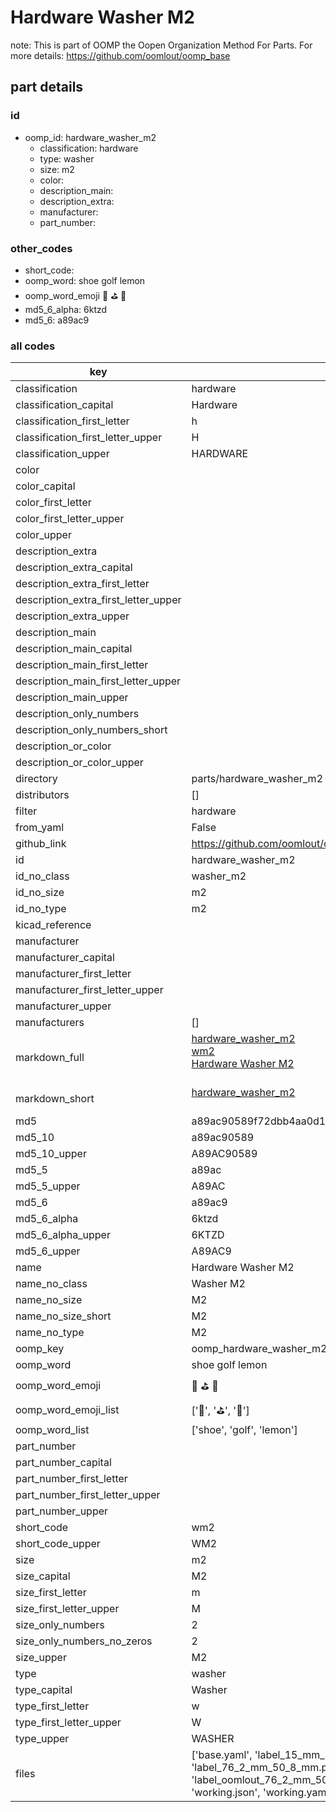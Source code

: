 # Hardware Washer M2  

note: This is part of OOMP the Oopen Organization Method For Parts. For more details: https://github.com/oomlout/oomp_base

##  part details





### id
* oomp_id: hardware_washer_m2
  * classification: hardware
  * type: washer
  * size: m2
  * color: 
  * description_main: 
  * description_extra: 
  * manufacturer: 
  * part_number: 

### other_codes
* short_code: 
* oomp_word: shoe golf lemon
* oomp_word_emoji :shoe: :golf: :lemon:
* md5_6_alpha: 6ktzd
* md5_6: a89ac9

### all codes 
| key | value |  
| --- | --- |  
| classification | hardware |  
| classification_capital | Hardware |  
| classification_first_letter | h |  
| classification_first_letter_upper | H |  
| classification_upper | HARDWARE |  
| color |  |  
| color_capital |  |  
| color_first_letter |  |  
| color_first_letter_upper |  |  
| color_upper |  |  
| description_extra |  |  
| description_extra_capital |  |  
| description_extra_first_letter |  |  
| description_extra_first_letter_upper |  |  
| description_extra_upper |  |  
| description_main |  |  
| description_main_capital |  |  
| description_main_first_letter |  |  
| description_main_first_letter_upper |  |  
| description_main_upper |  |  
| description_only_numbers |  |  
| description_only_numbers_short |   |  
| description_or_color |   |  
| description_or_color_upper |   |  
| directory | parts/hardware_washer_m2 |  
| distributors | [] |  
| filter | hardware |  
| from_yaml | False |  
| github_link | https://github.com/oomlout/oomlout_oomp_part_src/tree/main/parts/hardware_washer_m2/working |  
| id | hardware_washer_m2 |  
| id_no_class | washer_m2 |  
| id_no_size | m2 |  
| id_no_type | m2 |  
| kicad_reference |  |  
| manufacturer |  |  
| manufacturer_capital |  |  
| manufacturer_first_letter |  |  
| manufacturer_first_letter_upper |  |  
| manufacturer_upper |  |  
| manufacturers | [] |  
| markdown_full | [hardware_washer_m2](https://github.com/oomlout/oomlout_oomp_part_src/tree/main/parts/hardware_washer_m2/working)<br>[wm2](https://github.com/oomlout/oomlout_oomp_part_src/tree/main/parts/hardware_washer_m2/working)<br>[Hardware Washer M2](https://github.com/oomlout/oomlout_oomp_part_src/tree/main/parts/hardware_washer_m2/working)<br><br> |  
| markdown_short | [hardware_washer_m2](https://github.com/oomlout/oomlout_oomp_part_src/tree/main/parts/hardware_washer_m2/working)<br><br> |  
| md5 | a89ac90589f72dbb4aa0d1b6507ce828 |  
| md5_10 | a89ac90589 |  
| md5_10_upper | A89AC90589 |  
| md5_5 | a89ac |  
| md5_5_upper | A89AC |  
| md5_6 | a89ac9 |  
| md5_6_alpha | 6ktzd |  
| md5_6_alpha_upper | 6KTZD |  
| md5_6_upper | A89AC9 |  
| name | Hardware Washer M2 |  
| name_no_class | Washer M2 |  
| name_no_size | M2 |  
| name_no_size_short | M2 |  
| name_no_type | M2 |  
| oomp_key | oomp_hardware_washer_m2 |  
| oomp_word | shoe golf lemon |  
| oomp_word_emoji | :shoe: :golf: :lemon: |  
| oomp_word_emoji_list | [':shoe:', ':golf:', ':lemon:'] |  
| oomp_word_list | ['shoe', 'golf', 'lemon'] |  
| part_number |  |  
| part_number_capital |  |  
| part_number_first_letter |  |  
| part_number_first_letter_upper |  |  
| part_number_upper |  |  
| short_code | wm2 |  
| short_code_upper | WM2 |  
| size | m2 |  
| size_capital | M2 |  
| size_first_letter | m |  
| size_first_letter_upper | M |  
| size_only_numbers | 2 |  
| size_only_numbers_no_zeros | 2 |  
| size_upper | M2 |  
| type | washer |  
| type_capital | Washer |  
| type_first_letter | w |  
| type_first_letter_upper | W |  
| type_upper | WASHER |  
| files | ['base.yaml', 'label_15_mm_30_mm.pdf', 'label_15_mm_30_mm.svg', 'label_76_2_mm_50_8_mm.pdf', 'label_76_2_mm_50_8_mm.svg', 'label_oomlout_76_2_mm_50_8_mm.pdf', 'label_oomlout_76_2_mm_50_8_mm.svg', 'readme.md', 'working.json', 'working.yaml'] |  
